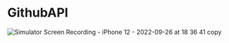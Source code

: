 # GithubAPI






![Simulator Screen Recording - iPhone 12 - 2022-09-26 at 18 36 41 copy](https://user-images.githubusercontent.com/88272090/192257068-7143c1f2-e1c0-4245-8f0d-226cbc3c8b2f.gif)
